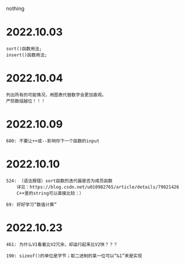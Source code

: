 nothing

# 2022.10.03
    sort()函数用法;
    insert()函数用法;

# 2022.10.04
    列出所有的可能情况，用图表代替数字会更加直观。
    严防数组越位！！！

# 2022.10.09
    680: 不要让++或--影响你下一个函数的input

# 2022.10.10
    524: （语法报错）sort函数的迭代器是否为成员函数
        详见：https://blog.csdn.net/u010982765/article/details/79021426
        C++里的string可以直接比较：）

    69: 好好学习“数值计算”
    
# 2022.10.23
    461: 为什么V1看着比V2冗余，却运行起来比V2快？？？
    
    190: sizeof()的单位是字节；取二进制的某一位可以“&1”来是实现

